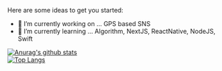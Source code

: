 Here are some ideas to get you started:

- 🔭 I’m currently working on ... GPS based SNS
- 🌱 I’m currently learning ... Algorithm, NextJS, ReactNative, NodeJS, Swift

[![Anurag's github stats](https://github-readme-stats.vercel.app/api?username=woodi97)](https://github.com/anuraghazra/github-readme-stats)
</br>
[![Top Langs](https://github-readme-stats.vercel.app/api/top-langs/?username=woodi97&layout=compact)](https://github.com/anuraghazra/github-readme-stats)
